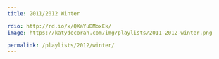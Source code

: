 ```yaml
---
title: 2011/2012 Winter

rdio: http://rd.io/x/QXaYuDMoxEk/
image: https://katydecorah.com/img/playlists/2011-2012-winter.png

permalink: /playlists/2012/winter/
---
```

